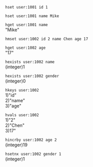 
`hset user:1001 id 1`   

`hset user:1001 name Mike`  

`hget user:1001 name`  
"Mike"

`hmset user:1002 id 2 name Chen age 17 `  

`hget user:1002 age`  
"17"

`hexists user:1002 name`  
(integer)1

`hexists user:1002 gender`  
(integer)0  

`hkeys user:1002`  
1)"id"  
2)"name"  
3)"age"  

`hvals user:1002`  
1)"2"  
2)"Chen"  
3)17"

`hincrby user:1002 age 2`  
(integer)19  

`hsetnx user:1002 gender 1`  
(integer)1  


